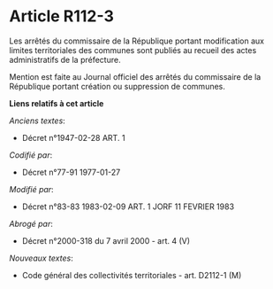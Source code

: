 # Article R112-3

Les arrêtés du commissaire de la République portant modification aux limites territoriales des communes sont publiés au
recueil des actes administratifs de la préfecture.

Mention est faite au Journal officiel des arrêtés du commissaire de la République portant création ou suppression de
communes.

**Liens relatifs à cet article**

_Anciens textes_:

  - Décret n°1947-02-28 ART. 1

_Codifié par_:

  - Décret n°77-91 1977-01-27

_Modifié par_:

  - Décret n°83-83 1983-02-09 ART. 1 JORF 11 FEVRIER 1983

_Abrogé par_:

  - Décret n°2000-318 du 7 avril 2000 - art. 4 (V)

_Nouveaux textes_:

  - Code général des collectivités territoriales - art. D2112-1 (M)
